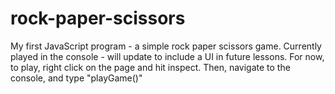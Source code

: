# rock-paper-scissors
My first JavaScript program - a simple rock paper scissors game. Currently played in the console - will update to include
a UI in future lessons. For now, to play, right click on the page and hit inspect. Then, navigate to the console, and 
type "playGame()" 
